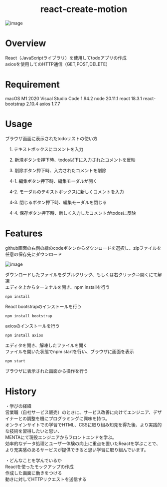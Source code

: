 <h1 align="center">
react-create-motion
</h1>

![image](https://github.com/user-attachments/assets/d09a6bf3-332b-4420-a54d-1907c6999c47)

# Overview
React（JavaScriptライブラリ）を使用してtodoアプリの作成  
axiosを使用してのHTTP通信（GET,POST,DELETE）

# Requirement
macOS M1 2020
Visual Studio Code 1.94.2
node 20.11.1
react 18.3.1
react-bootstrap 2.10.4
axios 1.7.7

# Usage
ブラウザ画面に表示されたtodoリストの使い方  

　1. テキストボックスにコメントを入力  

　2. 新規ボタンを押下時、todos以下に入力されたコメントを反映  

　3. 削除ボタン押下時、入力されたコメントを削除  

　4-1. 編集ボタン押下時、編集モーダルが開く  

　4-2. モーダルのテキストボックスに新しくコメントを入力  

　4-3. 閉じるボタン押下時、編集モーダルを閉じる  

　4-4. 保存ボタン押下時、新しく入力したコメントがtodosに反映

# Features
github画面の右側の緑のcodeボタンからダウンロードを選択し、zipファイルを任意の保存先にダウンロード  

![image](https://github.com/user-attachments/assets/6ff2d73e-94f5-4403-bad0-af4baf8b266b)


ダウンロードしたファイルをダブルクリック、もしくは右クリック⇨開くにて解凍  
エディタ上からターミナルを開き、npm installを行う  
```
npm install
```
React bootstrapのインストールを行う  
```
npm install bootstrap
```
axiosのインストールを行う  
```
npm install axios
```
エディタを開き、解凍したファイルを開く  
ファイルを開いた状態でnpm startを行い、ブラウザに画面を表示  
```
npm start
```
ブラウザに表示された画面から操作を行う

# History
・学びの経緯  
営業職（自社サービス販売）のときに、サービス改善に向けてエンジニア、デザイナーとの調整を機にプログラミングに興味を持つ。  
オンラインサイトでの学習でHTML、CSSに取り組み知見を得た後、より実践的な技術を習得したいと思い、  
MENTAにて現役エンジニアからフロントエンドを学ぶ。  
効率的なデータ処理とユーザー体験の向上に重点を置いたReactを学ぶことで、より充実感のあるサービスが提供できると思い学習に取り組んでいます。  

・どんなことを学んでいるか  
Reactを使ったモックアップの作成  
作成した画面に動きをつける  
動きに対してHTTPリクエストを送信する
